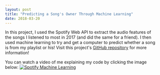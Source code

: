 ```yaml
---
layout: post
title: "Predicting a Song's Owner Through Machine Learning"
date: 2018-03-20
---
```


In this project, I used the Spotify Web API to extract the audio features of the songs I listened to most in 2017 (and did the same for a friend). I then used machine learning to try and get a computer to predict whether a song is from my playlist or his! Visit this project's [GitHub repository](https://github.com/nadintamer/Spotify-Predict-ML) for more information! 

You can watch a video of me explaining my code by clicking the image below:
[![Spotify Machine Learning](https://img.youtube.com/vi/KkObyZydNlg/0.jpg)](https://youtu.be/KkObyZydNlg "Predicting a Song's Owner using Spotify API and Machine Learning")
